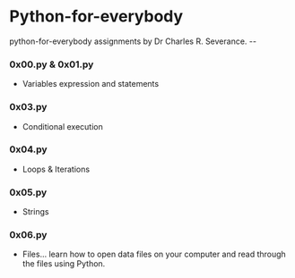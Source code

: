 # Python-for-everybody
 python-for-everybody assignments by Dr Charles R. Severance. --

### 0x00.py & 0x01.py
- Variables expression and statements

 ### 0x03.py
- Conditional execution

### 0x04.py
- Loops & Iterations

### 0x05.py
- Strings

### 0x06.py
- Files... learn how to open data files on your computer and read through the files using Python.
